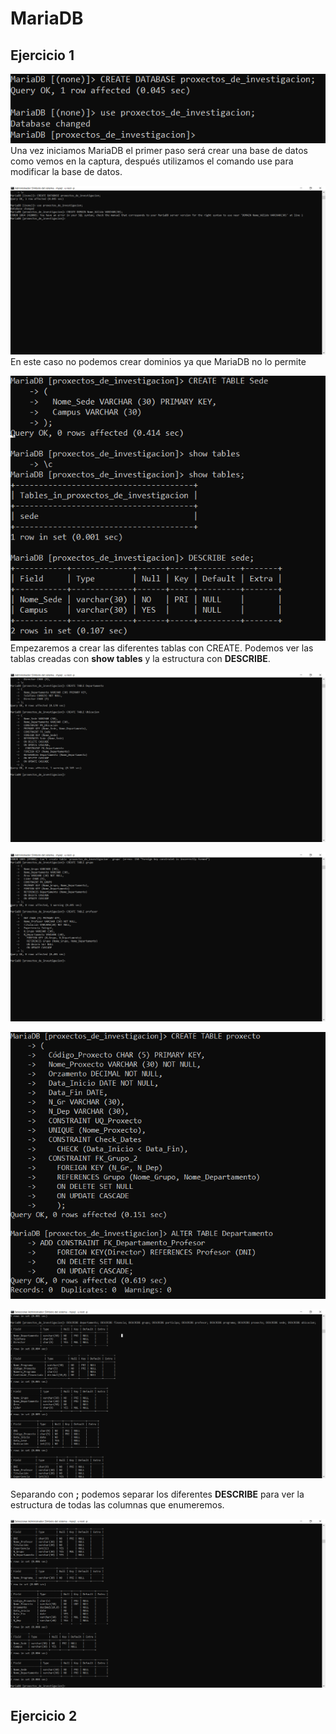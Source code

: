 # MariaDB

## Ejercicio 1

![](img\Capturas\1.png)
Una vez iniciamos MariaDB el primer paso será crear una base de datos como vemos en la captura, después utilizamos el comando use para modificar la base de datos.

![](img\Capturas\2.png)
En este caso no podemos crear dominios ya que MariaDB no lo permite

![](img\Capturas\3.png)
Empezaremos a crear las diferentes tablas con CREATE.
Podemos ver las tablas creadas con **show tables** y la estructura con **DESCRIBE**.

![](img\Capturas\4.png)

![](img\Capturas\6.png)

![](img\Capturas\7.png)

![](img\Capturas\9.png)

Separando con **;** podemos separar los diferentes **DESCRIBE** para ver la estructura de todas las columnas que enumeremos.

![](img\Capturas\10.png)
## Ejercicio 2

